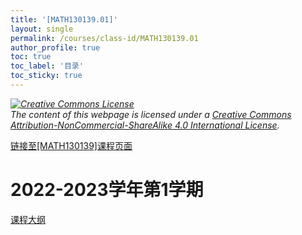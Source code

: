 ```yaml
---
title: '[MATH130139.01]'
layout: single
permalink: /courses/class-id/MATH130139.01
author_profile: true
toc: true
toc_label: '目录'
toc_sticky: true
---
```


<div class='notice--warning'>
<p><i><a rel='license' href='http://creativecommons.org/licenses/by-nc-sa/4.0/'><img alt='Creative Commons License' style='border-width:0' src='https://i.creativecommons.org/l/by-nc-sa/4.0/88x31.png' /></a><br /> The content of this webpage is licensed under a <a rel='license' href='http://creativecommons.org/licenses/by-nc-sa/4.0/'>Creative Commons Attribution-NonCommercial-ShareAlike 4.0 International License</a>.</i></p>
</div>

<a href='https://fdu-math.github.io/courses/MATH130139'>链接至[MATH130139]课程页面<a>

# 2022-2023学年第1学期

<a href='https://fdu-math.github.io/assets/docs/courses/MATH130139.01-2022-2023-1 (Encrypted).pdf'>课程大纲</a>